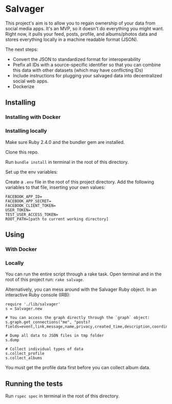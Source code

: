 # Salvager

This project's aim is to allow you to regain ownership of your data from social media apps. It's an MVP, so it doesn't
do everything you might want. Right now, it pulls your feed, posts, profile, and albums/photos data and stores
everything locally in a machine readable format (JSON).

The next steps:

* Convert the JSON to standardized format for interoperability
* Prefix all IDs with a source-specific identifier so that you can combine this data with other datasets (which
may have conflicting IDs)
* Include instructions for plugging your salvaged data into decentralized social web apps.
* Dockerize

## Installing

### Installing with Docker

### Installing locally
Make sure Ruby 2.4.0 and the bundler gem are installed.

Clone this repo.

Run `bundle install` in terminal in the root of this directory.

Set up the env variables:

Create a `.env` file in the root of this project directory.
Add the following variables to that file, inserting your own values:

    FACEBOOK_APP_ID=
    FACEBOOK_APP_SECRET=
    FACEBOOK_CLIENT_TOKEN=
    USER_TOKEN=
    TEST_USER_ACCESS_TOKEN=
    ROOT_PATH=[path to current working directory]


## Using

### With Docker

### Locally
You can run the entire script through a rake task. Open terminal and in the root of this project run: `rake salvage`.

Alternatively, you can mess around with the Salvager Ruby object. In an interactive Ruby console (IRB):

    require './lib/salvager'
    s = Salvager.new
    
    # You can access the graph directly through the `graph` object:
    s.graph.get_connections("me", "posts?fields=event,link,message,name,privacy,created_time,description,coordinates,source,likes&limit=200")
    
    # Dump all data to JSON files in tmp folder
    s.dump
     
    # Collect individual types of data
    s.collect_profile
    s.collect_albums
    
You must get the profile data first before you can collect album data.

## Running the tests

Run `rspec spec` in terminal in the root of this directory.